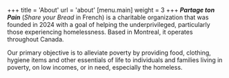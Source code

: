 +++
title = 'About'
url = 'about'
[menu.main]
    weight = 3
+++
***Partage ton Pain*** (*Share your Bread* in French) is a charitable organization that was founded in 2024 with a goal of helping the underprivileged, particularly those experiencing homelessness. Based in Montreal, it operates throughout Canada.

Our primary objective is to alleviate poverty by providing food, clothing, hygiene items and other essentials of life to individuals and families living in poverty, on low incomes, or in need, especially the homeless.